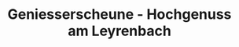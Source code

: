 ---
title: "Geniesserscheune - Hochgenuss am Leyrenbach"
url: /reutlingen/geniesserscheune-hochgenuss-am-leyrenbach/
shop: Feinkost
---
